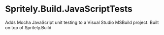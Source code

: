 # Spritely.Build.JavaScriptTests
Adds Mocha JavaScript unit testing to a Visual Studio MSBuild project. Built on top of Spritely.Build
